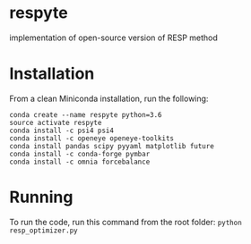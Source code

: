 # respyte
implementation of open-source version of RESP method

# Installation
From a clean Miniconda installation, run the following:

```
conda create --name respyte python=3.6
source activate respyte
conda install -c psi4 psi4
conda install -c openeye openeye-toolkits
conda install pandas scipy pyyaml matplotlib future
conda install -c conda-forge pymbar
conda install -c omnia forcebalance
```

# Running
To run the code, run this command from the root folder:
`python resp_optimizer.py`

